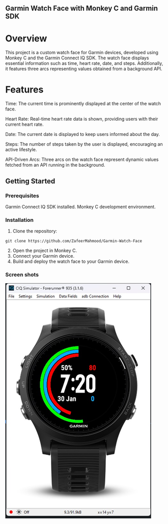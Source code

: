 ## Garmin Watch Face with Monkey C and Garmin SDK

# Overview
This project is a custom watch face for Garmin devices, developed using Monkey C and the Garmin Connect IQ SDK. The watch face displays essential information such as time, heart rate, date, and steps. Additionally, it features three arcs representing values obtained from a background API.

# Features
Time: The current time is prominently displayed at the center of the watch face.

Heart Rate: Real-time heart rate data is shown, providing users with their current heart rate.

Date: The current date is displayed to keep users informed about the day.

Steps: The number of steps taken by the user is displayed, encouraging an active lifestyle.

API-Driven Arcs: Three arcs on the watch face represent dynamic values fetched from an API running in the background.

## Getting Started
### Prerequisites
Garmin Connect IQ SDK installed.
Monkey C development environment.
### Installation
1. Clone the repository:
```shell
git clone https://github.com/ZafeerMahmood/Garmin-Watch-Face
```
2. Open the project in Monkey C.
3. Connect your Garmin device.
4. Build and deploy the watch face to your Garmin device.

### Screen shots
![ss](https://github.com/ZafeerMahmood/Garmin-Watch-Face/blob/main/ss/ss1.jpg?raw=true)
